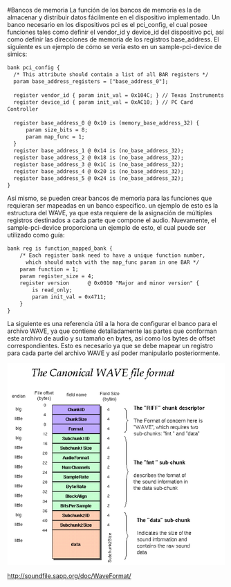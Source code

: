 #Bancos de memoria
La función de los bancos de memoria es la de almacenar y distribuir datos fácilmente en el dispositivo implementado. Un banco necesario en los dispositivos pci es el pci_config, el cual posee funciones tales como definir el vendor_id y device_id del dispositivo pci, así como definir las direcciones de memoria de los registros base_address. El siguiente es un ejemplo de cómo se vería esto en un sample-pci-device de simics:

    bank pci_config {
      /* This attribute should contain a list of all BAR registers */
      param base_address_registers = ["base_address_0"];

      register vendor_id { param init_val = 0x104C; } // Texas Instruments
      register device_id { param init_val = 0xAC10; } // PC Card Controller

      register base_address_0 @ 0x10 is (memory_base_address_32) {
          param size_bits = 8;
          param map_func = 1;
      }
      register base_address_1 @ 0x14 is (no_base_address_32);
      register base_address_2 @ 0x18 is (no_base_address_32);
      register base_address_3 @ 0x1C is (no_base_address_32);
      register base_address_4 @ 0x20 is (no_base_address_32);
      register base_address_5 @ 0x24 is (no_base_address_32);
    }

Así mismo, se pueden crear bancos de memoria para las funciones que requieran ser mapeadas en un banco especifico. un ejemplo de esto es la estructura del WAVE, ya que esta requiere de la asignación de múltiples registros destinados a cada parte que compone el audio. Nuevamente, el sample-pci-device proporciona un ejemplo de esto, el cual puede ser utilizado como guía:

    bank reg is function_mapped_bank {
        /* Each register bank need to have a unique function number,
          which should match with the map_func param in one BAR */
        param function = 1;
        param register_size = 4;
        register version      @ 0x0010 "Major and minor version" {
            is read_only;
            param init_val = 0x4711;
        }
    }

La siguiente es una referencia útil a la hora de configurar el banco para el archivo WAVE, ya que contiene detalladamente las partes que conforman este archivo de audio y su tamaño en bytes, así como los bytes de offset correspondientes. Esto es necesario ya que se debe mapear un registro para cada parte del archivo WAVE y así poder manipularlo posteriormente.

![wave_format](wav-sound-format.gif)

http://soundfile.sapp.org/doc/WaveFormat/